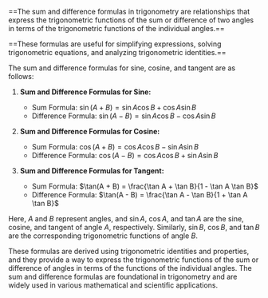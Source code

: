 ==The sum and difference formulas in trigonometry are relationships that express the trigonometric functions of the sum or difference of two angles in terms of the trigonometric functions of the individual angles.== 

==These formulas are useful for simplifying expressions, solving trigonometric equations, and analyzing trigonometric identities.==

The sum and difference formulas for sine, cosine, and tangent are as follows:

1. **Sum and Difference Formulas for Sine:**
   - Sum Formula: $\sin(A + B) = \sin A \cos B + \cos A \sin B$
   - Difference Formula: $\sin(A - B) = \sin A \cos B - \cos A \sin B$

2. **Sum and Difference Formulas for Cosine:**
   - Sum Formula: $\cos(A + B) = \cos A \cos B - \sin A \sin B$
   - Difference Formula: $\cos(A - B) = \cos A \cos B + \sin A \sin B$

3. **Sum and Difference Formulas for Tangent:**
   - Sum Formula: $\tan(A + B) = \frac{\tan A + \tan B}{1 - \tan A \tan B}$
   - Difference Formula: $\tan(A - B) = \frac{\tan A - \tan B}{1 + \tan A \tan B}$

Here, $A$ and $B$ represent angles, and $\sin A$, $\cos A$, and $\tan A$ are the sine, cosine, and tangent of angle $A$, respectively. Similarly, $\sin B$, $\cos B$, and $\tan B$ are the corresponding trigonometric functions of angle $B$.

These formulas are derived using trigonometric identities and properties, and they provide a way to express the trigonometric functions of the sum or difference of angles in terms of the functions of the individual angles. The sum and difference formulas are foundational in trigonometry and are widely used in various mathematical and scientific applications.